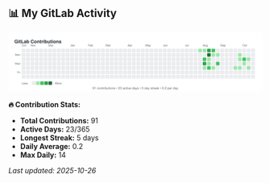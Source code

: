 <!-- GITLAB-STATS:START -->
## 📊 My GitLab Activity

![GitLab Contributions](./gitlab-contributions.svg)

**🔥 Contribution Stats:**
- **Total Contributions:** 91
- **Active Days:** 23/365
- **Longest Streak:** 5 days
- **Daily Average:** 0.2
- **Max Daily:** 14

*Last updated: 2025-10-26*
<!-- GITLAB-STATS:END -->

